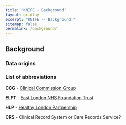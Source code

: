 ```yaml
---
title: "KNIFE - Background"
layout: gridlay
excerpt: "KNIFE -- Background."
sitemap: false
permalink: /background/
---
```



## Background

### Data origins

### List of abbreviations
**CCG** - <a href='https://www.nhscc.org/ccgs/'>Clinical Commission Group</a>

**ELFT** - <a href='https://www.elft.nhs.uk/'>East London NHS Foundation Trust</a>

**HLP** - <a href='https://www.healthylondon.org/'>Healthy London Partnership</a>

**CRS** - Clinical Record System or Care Records Service?



